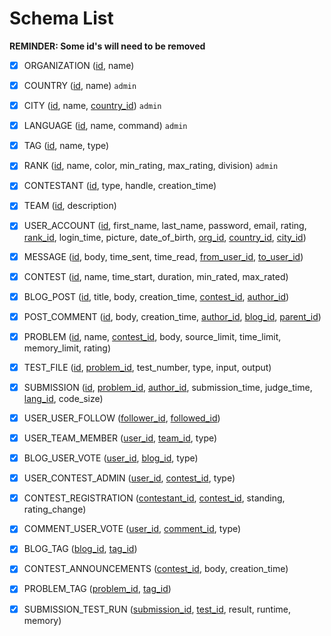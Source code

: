 # Schema List

**REMINDER: Some id's will need to be removed**

- [x] ORGANIZATION (<u>id</u>, name)

- [x] COUNTRY (<u>id</u>, name) `admin`

- [x] CITY (<u>id</u>, name, <u>country_id</u>) `admin`

- [x] LANGUAGE (<u>id</u>, name, command) `admin`

- [x] TAG (<u>id</u>, name, type)

- [x] RANK (<U>id</u>, name, color, min_rating, max_rating, division) `admin`

- [x] CONTESTANT (<u>id</u>, type, handle, creation_time)

- [x] TEAM (<u>id</u>, description)

- [x] USER_ACCOUNT (<u>id</u>, first_name, last_name, password, email, rating, <u>rank_id</u>, login_time, picture, date_of_birth, <u>org_id</u>, <u>country_id</u>, <u>city_id</u>)

- [x] MESSAGE (<u>id</u>, body, time_sent, time_read, <u>from_user_id</u>, <u>to_user_id</u>)

- [x] CONTEST (<u>id</u>, name, time_start, duration, min_rated, max_rated)

- [x] BLOG_POST (<u>id</u>, title, body, creation_time, <u>contest_id</u>, <u>author_id</u>)

- [x] POST_COMMENT (<u>id</u>, body, creation_time, <u>author_id</u>, <u>blog_id</u>, <u>parent_id</u>)

- [x] PROBLEM (<u>id</u>, name, <u>contest_id</u>, body, source_limit, time_limit, memory_limit, rating)

- [x] TEST_FILE (<u>id</u>, <u>problem_id</u>, test_number, type, input, output)

- [x] SUBMISSION (<u>id</u>, <u>problem_id</u>, <u>author_id</u>, submission_time, judge_time, <u>lang_id</u>, code_size)

- [x] USER_USER_FOLLOW (<u>follower_id</u>, <u>followed_id</u>)

- [x] USER_TEAM_MEMBER (<u>user_id</u>, <u>team_id</u>, type)

- [x] BLOG_USER_VOTE (<u>user_id</u>, <u>blog_id</u>, type)

- [x] USER_CONTEST_ADMIN (<u>user_id</u>, <u>contest_id</u>, type)

- [x] CONTEST_REGISTRATION (<u>contestant_id</u>, <u>contest_id</u>, standing, rating_change)

- [x] COMMENT_USER_VOTE (<u>user_id</u>, <u>comment_id</u>, type)

- [x] BLOG_TAG (<u>blog_id</u>, <u>tag_id</u>)

- [x] CONTEST_ANNOUNCEMENTS (<u>contest_id</u>, body, creation_time)

- [x] PROBLEM_TAG (<u>problem_id</u>, <u>tag_id</u>)

- [x] SUBMISSION_TEST_RUN (<u>submission_id</u>, <u>test_id</u>, result, runtime, memory)
